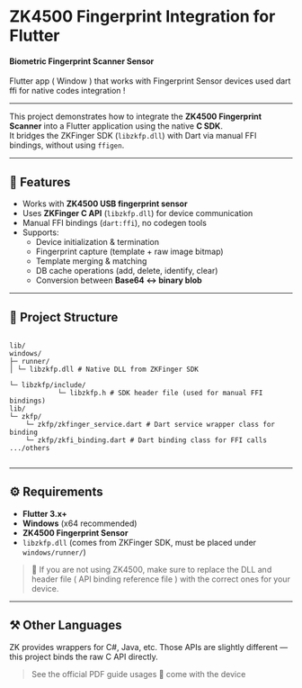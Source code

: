 # ZK4500 Fingerprint Integration for Flutter


#### Biometric Fingerprint Scanner Sensor

Flutter app ( Window ) that works with Fingerprint Sensor devices used dart ffi for native codes
integration !

---

This project demonstrates how to integrate the **ZK4500 Fingerprint Scanner** into a Flutter application using the native **C SDK**.  
It bridges the ZKFinger SDK (`libzkfp.dll`) with Dart via manual FFI bindings, without using `ffigen`.

---

## 📌 Features

- Works with **ZK4500 USB fingerprint sensor**
- Uses **ZKFinger C API** (`libzkfp.dll`) for device communication
- Manual FFI bindings (`dart:ffi`), no codegen tools
- Supports:
    - Device initialization & termination
    - Fingerprint capture (template + raw image bitmap)
    - Template merging & matching
    - DB cache operations (add, delete, identify, clear)
    - Conversion between **Base64 ↔ binary blob**

---

## 📂 Project Structure

```

lib/
windows/
├─ runner/
│ └─ libzkfp.dll # Native DLL from ZKFinger SDK

└─ libzkfp/include/
            └─ libzkfp.h # SDK header file (used for manual FFI bindings)
lib/
└─ zkfp/
    └─ zkfp/zkfinger_service.dart # Dart service wrapper class for binding
    └─ zkfp/zkfi_binding.dart # Dart binding class for FFI calls
.../others


```
---

## ⚙️ Requirements

- **Flutter 3.x+**
- **Windows** (x64 recommended)
- **ZK4500 Fingerprint Sensor**
- `libzkfp.dll` (comes from ZKFinger SDK, must be placed under `windows/runner/`)

> 📝 If you are not using ZK4500, make sure to replace the DLL and header file ( API binding reference file ) with the correct ones for your device.



---


## ⚒️ Other Languages
ZK provides wrappers for C#, Java, etc.
Those APIs are slightly different — this project binds the raw C API directly.

> See the official PDF guide usages 📑 come with the device